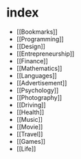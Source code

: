 # index


- [[Bookmarks]]
- [[Programming]]
- [[Design]]
- [[Entrepreneurship]]
- [[Finance]]
- [[Mathematics]]
- [[Languages]]
- [[Advertisement]]
- [[Psychology]]
- [[Photography]]
- [[Driving]]
- [[Health]]
- [[Music]]
- [[Movie]]
- [[Travel]]
- [[Games]]
- [[Life]]
